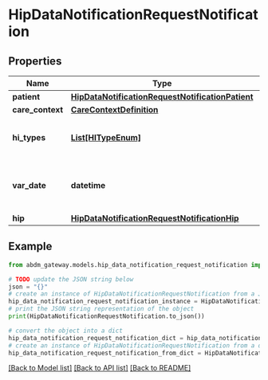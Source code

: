 # HipDataNotificationRequestNotification


## Properties

Name | Type | Description | Notes
------------ | ------------- | ------------- | -------------
**patient** | [**HipDataNotificationRequestNotificationPatient**](HipDataNotificationRequestNotificationPatient.md) |  | 
**care_context** | [**CareContextDefinition**](CareContextDefinition.md) |  | 
**hi_types** | [**List[HITypeEnum]**](HITypeEnum.md) | Type of health data that created in the care context | 
**var_date** | **datetime** | Date time format in UTC, includes miliseconds YYYY-MM-DDThh:mm:ss.vZ | 
**hip** | [**HipDataNotificationRequestNotificationHip**](HipDataNotificationRequestNotificationHip.md) |  | 

## Example

```python
from abdm_gateway.models.hip_data_notification_request_notification import HipDataNotificationRequestNotification

# TODO update the JSON string below
json = "{}"
# create an instance of HipDataNotificationRequestNotification from a JSON string
hip_data_notification_request_notification_instance = HipDataNotificationRequestNotification.from_json(json)
# print the JSON string representation of the object
print(HipDataNotificationRequestNotification.to_json())

# convert the object into a dict
hip_data_notification_request_notification_dict = hip_data_notification_request_notification_instance.to_dict()
# create an instance of HipDataNotificationRequestNotification from a dict
hip_data_notification_request_notification_from_dict = HipDataNotificationRequestNotification.from_dict(hip_data_notification_request_notification_dict)
```
[[Back to Model list]](../README.md#documentation-for-models) [[Back to API list]](../README.md#documentation-for-api-endpoints) [[Back to README]](../README.md)


